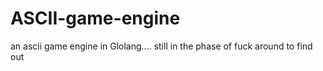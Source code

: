 # ASCII-game-engine
an ascii game engine in Glolang.... still in the phase of fuck around to find out

